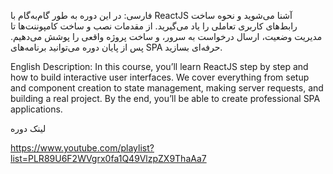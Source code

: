 فارسی:
در این دوره به طور گام‌به‌گام با ReactJS آشنا می‌شوید و نحوه ساخت رابط‌های کاربری تعاملی را یاد می‌گیرید. از مقدمات نصب و ساخت کامپوننت‌ها تا مدیریت وضعیت، ارسال درخواست به سرور، و ساخت پروژه واقعی را پوشش می‌دهیم. پس از پایان دوره می‌توانید برنامه‌های SPA حرفه‌ای بسازید.

English Description:
In this course, you’ll learn ReactJS step by step and how to build interactive user interfaces. We cover everything from setup and component creation to state management, making server requests, and building a real project. By the end, you’ll be able to create professional SPA applications.



لینک دوره 

https://www.youtube.com/playlist?list=PLR89U6F2WVgrx0fa1Q49VlzpZX9ThaAa7
